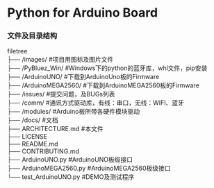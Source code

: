 
# Python for Arduino Board

### 文件及目录结构

filetree  <br />
├── /images/                        #项目用图标及图片文件<br />
├── /PyBluez_Win/                   #Windows下的python的蓝牙库，whl文件，pip安装<br />
├── /ArduinoUNO/                    #下载到ArduinoUno板的Firmware<br />
├── /ArduinoMEGA2560/               #下载到ArduinoMEGA2560板的Firmware<br />
├── /issues/                        #提交问题，及BUGs列表    <br />
├── /comm/                          #通讯方式驱动库，有线：串口，无线：WIFI、蓝牙<br />
├── /modules/                       #Arduino板所带各硬件模块驱动<br />
├── /docs/                          #文档<br />
├── ARCHITECTURE.md                 #本文件<br />
├── LICENSE<br />
├── README.md<br />
├── CONTRIBUTING.md<br />
├── ArduinoUNO.py                   #ArduinoUNO板级接口<br />
├── ArduinoMEGA2560.py              #ArduinoMEGA2560板级接口<br />
└── test_ArduinoUNO.py              #DEMO及测试程序<br />
<br />
